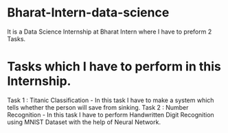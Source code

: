 # Bharat-Intern-data-science
It is a Data Science Internship at Bharat Intern where I have to preform 2 Tasks.
# Tasks which I have to perform in this Internship.
Task 1 : Titanic Classification - In this task I have to make a system which tells whether the person will save from sinking.
Task 2 : Number Recognition - In this task I have to perform Handwritten Digit Recognition using MNIST Dataset with the help of Neural Network.
